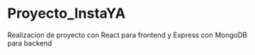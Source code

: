 # Proyecto_InstaYA
Realizacion de proyecto con React para frontend y Express con MongoDB para backend
